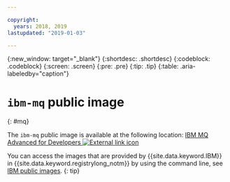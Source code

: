 ```yaml
---

copyright:
  years: 2018, 2019
lastupdated: "2019-01-03"

---
```


{:new_window: target="_blank"}
{:shortdesc: .shortdesc}
{:codeblock: .codeblock}
{:screen: .screen}
{:pre: .pre}
{:tip: .tip}
{:table: .aria-labeledby="caption"}

# `ibm-mq` public image
{: #mq}

The `ibm-mq` public image is available at the following location: [IBM MQ Advanced for Developers ![External link icon](../../../icons/launch-glyph.svg "External link icon")](https://hub.docker.com/r/ibmcom/mq/)

You can access the images that are provided by {{site.data.keyword.IBM}} in {{site.data.keyword.registrylong_notm}} by using the command line, see [IBM public images](/docs/services/Registry?topic=registry-public_images#public_images).
{: tip}
